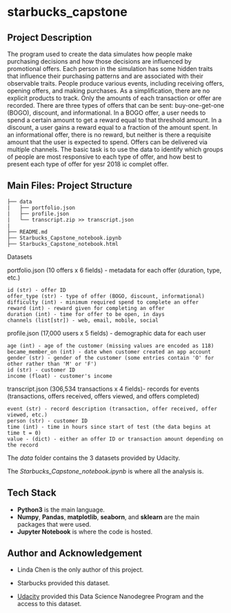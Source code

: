 # starbucks_capstone

## Project Description
The program used to create the data simulates how people make purchasing decisions and how those decisions are influenced by promotional offers.
Each person in the simulation has some hidden traits that influence their purchasing patterns and are associated with their observable traits. People produce various events, including receiving offers, opening offers, and making purchases. As a simplification, there are no explicit products to track. Only the amounts of each transaction or offer are recorded. There are three types of offers that can be sent: buy-one-get-one (BOGO), discount, and informational. In a BOGO offer, a user needs to spend a certain amount to get a reward equal to that threshold amount. In a discount, a user gains a reward equal to a fraction of the amount spent. In an informational offer, there is no reward, but neither is there a requisite amount that the user is expected to spend. Offers can be delivered via multiple channels. The basic task is to use the data to identify which groups of people are most responsive to each type of offer, and how best to present each type of offer for yesr 2018 ic complet offer.


## Main Files: Project Structure
```
├── data          
|   ├── portfolio.json
|   ├── profile.json
|   └── transcript.zip >> transcript.json
|
├── README.md
├── Starbucks_Capstone_notebook.ipynb 
├── Starbucks_Capstone_notebook.html

```

Datasets

portfolio.json (10 offers x 6 fields) - metadata for each offer (duration, type, etc.)

    id (str) - offer ID
    offer_type (str) - type of offer (BOGO, discount, informational)
    difficulty (int) - minimum required spend to complete an offer
    reward (int) - reward given for completing an offer
    duration (int) - time for offer to be open, in days
    channels (list[str]) - web, email, mobile, social

profile.json (17,000 users x 5 fields) - demographic data for each user

    age (int) - age of the customer (missing values are encoded as 118)
    became_member_on (int) - date when customer created an app account
    gender (str) - gender of the customer (some entries contain 'O' for other rather than 'M' or 'F')
    id (str) - customer ID
    income (float) - customer's income

transcript.json (306,534 transactions x 4 fields)- records for events (transactions, offers received, offers viewed, and offers completed)

    event (str) - record description (transaction, offer received, offer viewed, etc.)
    person (str) - customer ID
    time (int) - time in hours since start of test (the data begins at time t = 0)
    value - (dict) - either an offer ID or transaction amount depending on the record

The *data* folder contains the 3 datasets provided by Udacity.

The *Starbucks_Capstone_notebook.ipynb* is where all the analysis is.

## Tech Stack
- **Python3** is the main language.
- **Numpy**, **Pandas**, **matplotlib**, **seaborn**, and **sklearn** are the main packages that were used.
- **Jupyter Notebook** is where the code is hosted.

## Author and Acknowledgement

- Linda Chen is the only author of this project.

- Starbucks provided this dataset.

- [Udacity](https://www.udacity.com/) provided this Data Science Nanodegree Program and the access to this dataset.
